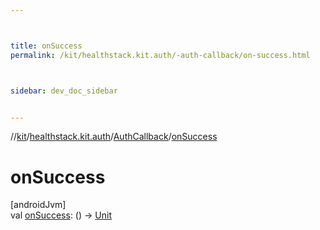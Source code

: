 ```yaml
---



title: onSuccess
permalink: /kit/healthstack.kit.auth/-auth-callback/on-success.html



sidebar: dev_doc_sidebar


---
```




//[kit](/kit.html)/[healthstack.kit.auth](../index.html)/[AuthCallback](index.html)/[onSuccess](on-success.html)



# onSuccess



[androidJvm]\
val [onSuccess](on-success.html): () -&gt; [Unit](https://kotlinlang.org/api/latest/jvm/stdlib/kotlin/-unit/index.html)






